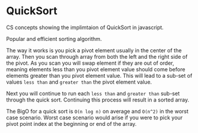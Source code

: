 # QuickSort
CS concepts showing the implimtaion of QuickSort in javascript.

Popular and efficient sorting algorithm.  


The way it works is you pick a pivot element usually in the center of the array.  Then you scan through array from both the left and the right side of the pivot.  As you scan you will swap element if they are out of order, meaning elements less than you pivot element value should come before elements greater than you pivot element value.  This will lead to a sub-set of values `less than` and `greater than` the pivot element value.  
 
Next you will continue to run each `less than` and `greater than` sub-set through the quick sort.  Continuing this process will result in a sorted array.  

The BigO for a quick sort is `O(n log n)` on average and `O(n^2)` in the worst case scenario.  Worst case scenario would arise if you were to pick your pivot point index at the beginning or end of the array. 
